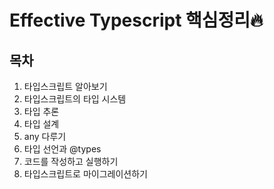 # Effective Typescript 핵심정리🔥

## 목차

1. 타입스크립트 알아보기
2. 타입스크립트의 타입 시스템
3. 타입 추론
4. 타입 설계
5. any 다루기
6. 타입 선언과 @types
7. 코드를 작성하고 실행하기
8. 타입스크립트로 마이그레이션하기

